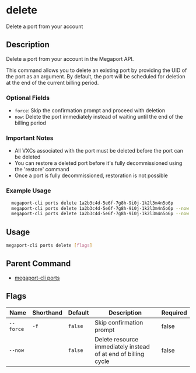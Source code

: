 # delete

Delete a port from your account

## Description

Delete a port from your account in the Megaport API.

This command allows you to delete an existing port by providing the UID of the port as an argument. By default, the port will be scheduled for deletion at the end of the current billing period.

### Optional Fields
  - `force`: Skip the confirmation prompt and proceed with deletion
  - `now`: Delete the port immediately instead of waiting until the end of the billing period

### Important Notes
  - All VXCs associated with the port must be deleted before the port can be deleted
  - You can restore a deleted port before it's fully decommissioned using the 'restore' command
  - Once a port is fully decommissioned, restoration is not possible

### Example Usage

```sh
  megaport-cli ports delete 1a2b3c4d-5e6f-7g8h-9i0j-1k2l3m4n5o6p
  megaport-cli ports delete 1a2b3c4d-5e6f-7g8h-9i0j-1k2l3m4n5o6p --now
  megaport-cli ports delete 1a2b3c4d-5e6f-7g8h-9i0j-1k2l3m4n5o6p --now --force
```

## Usage

```sh
megaport-cli ports delete [flags]
```


## Parent Command

* [megaport-cli ports](megaport-cli_ports.md)
## Flags

| Name | Shorthand | Default | Description | Required |
|------|-----------|---------|-------------|----------|
| `--force` | `-f` | `false` | Skip confirmation prompt | false |
| `--now` |  | `false` | Delete resource immediately instead of at end of billing cycle | false |

